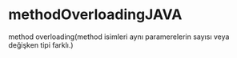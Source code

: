 ﻿# methodOverloadingJAVA
method overloading(method isimleri aynı paramerelerin sayısı veya değişken tipi farklı.)
